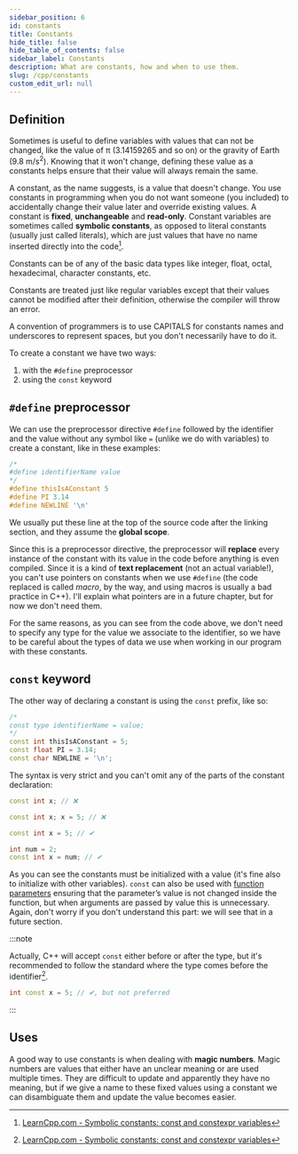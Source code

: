 ```yaml
---
sidebar_position: 6
id: constants
title: Constants
hide_title: false
hide_table_of_contents: false
sidebar_label: Constants
description: What are constants, how and when to use them.
slug: /cpp/constants
custom_edit_url: null
---
```



## Definition

Sometimes is useful to define variables with values that can not be changed, like the value of π 
(3.14159265 and so on) or the gravity of Earth (9.8 m/s<sup>2</sup>). Knowing that it won't 
change, defining these value as a constants helps ensure that their value will always remain the 
same.

A constant, as the name suggests, is a value that doesn't change. You use constants in programming 
when you do not want someone (you included) to accidentally change their value later and override 
existing values. A constant is **fixed**, **unchangeable** and **read-only**. Constant variables 
are sometimes called **symbolic constants**, as opposed to literal constants (usually just called 
literals), which are just values that have no name inserted directly into the code[^1].

Constants can be of any of the basic data types like integer, float, octal, hexadecimal, character 
constants, etc.

Constants are treated just like regular variables except that their values cannot be modified 
after their definition, otherwise the compiler will throw an error.

A convention of programmers is to use CAPITALS for constants names and underscores to represent 
spaces, but you don't necessarily have to do it.

To create a constant we have two ways: 
1. with the `#define` preprocessor
2. using the `const` keyword

## `#define` preprocessor

We can use the preprocessor directive `#define` followed by the identifier and the value without 
any symbol like `=` (unlike we do with variables) to create a constant, like in these examples:

```cpp
/*
#define identifierName value
*/
#define thisIsAConstant 5
#define PI 3.14
#define NEWLINE '\n'
```

We usually put these line at the top of the source code after the linking section, and they assume 
the **global scope**.

Since this is a preprocessor directive, the preprocessor will **replace** every instance of the 
constant with its value in the code before anything is even compiled. Since it is a kind of 
**text replacement** (not an actual variable!), you can't use pointers on constants when we use 
`#define` (the code replaced is called *macro*, by the way, and using macros is usually a bad 
practice in C++). I'll explain what pointers are in a future chapter, but for now we don't need 
them.

For the same reasons, as you can see from the code above, we don't need to specify any type for the 
value we associate to the identifier, so we have to be careful about the types of data we use when 
working in our program with these constants.

## `const` keyword

The other way of declaring a constant is using the `const` prefix, like so:

```cpp
/*
const type identifierName = value;
*/
const int thisIsAConstant = 5;
const float PI = 3.14;
const char NEWLINE = '\n';
```

The syntax is very strict and you can't omit any of the parts of the constant declaration:

```cpp
const int x; // ❌

const int x; x = 5; // ❌

const int x = 5; // ✔

int num = 2;
const int x = num; // ✔
```

As you can see the constants must be initialized with a value (it's fine also to initialize with 
other variables). `const` can also be used with 
[function parameters](https://c-cpp-notes.vercel.app/docs/cpp/passage-of-values) ensuring that 
the parameter’s value is not changed inside the function, but when arguments are passed by value 
this is unnecessary. Again, don't worry if you don't understand this part: we will see that in a 
future section.

:::note

Actually, C++ will accept `const` either before or after the type, but it's recommended to follow 
the standard where the type comes before the identifier[^1].

```cpp
int const x = 5; // ✔, but not preferred
```

:::

## Uses

A good way to use constants is when dealing with **magic numbers**. Magic numbers are values 
that either have an unclear meaning or are used multiple times. They are difficult to update 
and apparently they have no meaning, but if we give a name to these fixed values using a constant 
we can disambiguate them and update the value becomes easier.

[^1]: [LearnCpp.com - Symbolic constants: const and constexpr variables](https://www.learncpp.com/cpp-tutorial/const-constexpr-and-symbolic-constants/)